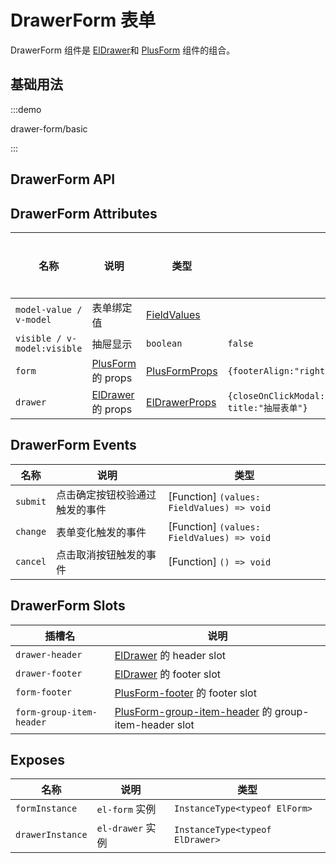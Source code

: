 # DrawerForm 表单

DrawerForm 组件是 [ElDrawer](https://element-plus.gitee.io/zh-CN/component/drawer.html)和 [PlusForm](/components/form.html) 组件的组合。

## 基础用法

:::demo

drawer-form/basic

:::

## DrawerForm API

## DrawerForm Attributes

| 名称                        | 说明                                                                           | 类型                                                                                         | 默认值                                                                 | 是否必须 |
| --------------------------- | ------------------------------------------------------------------------------ | -------------------------------------------------------------------------------------------- | ---------------------------------------------------------------------- | -------- |
| `model-value / v-model`     | 表单绑定值                                                                     | [FieldValues](/components/type.html#fieldvalues)                                             |                                                                        | 否       |
| `visible / v-model:visible` | 抽屉显示                                                                       | `boolean`                                                                                    | `false`                                                                | 否       |
| `form`                      | [PlusForm](/components/form.html) 的 props                                     | [PlusFormProps](/components/form.html#form-attributes)                                       | `{footerAlign:"right"}`                                                | 否       |
| `drawer`                    | [ElDrawer](https://element-plus.gitee.io/zh-CN/component/drawer.html) 的 props | [ElDrawerProps](https://element-plus.gitee.io/zh-CN/component/drawer.html#drawer-attributes) | `{closeOnClickModal:false,closeOnPressEscape:false, title:"抽屉表单"}` | 否       |

## DrawerForm Events

| 名称     | 说明                           | 类型                                       |
| -------- | ------------------------------ | ------------------------------------------ |
| `submit` | 点击确定按钮校验通过触发的事件 | [Function] `(values: FieldValues) => void` |
| `change` | 表单变化触发的事件             | [Function] `(values: FieldValues) => void` |
| `cancel` | 点击取消按钮触发的事件         | [Function] `() => void`                    |

## DrawerForm Slots

| 插槽名                   | 说明                                                                                      |
| ------------------------ | ----------------------------------------------------------------------------------------- |
| `drawer-header`          | [ElDrawer](https://element-plus.gitee.io/zh-CN/component/drawer.html#插槽) 的 header slot |
| `drawer-footer`          | [ElDrawer](https://element-plus.gitee.io/zh-CN/component/drawer.html#插槽) 的 footer slot |
| `form-footer`            | [PlusForm-footer](/components/form.html#form-slots) 的 footer slot                        |
| `form-group-item-header` | [PlusForm-group-item-header](/components/form.html#form-slots) 的 group-item-header slot  |

## Exposes

| 名称             | 说明             | 类型                            |
| ---------------- | ---------------- | ------------------------------- |
| `formInstance`   | `el-form` 实例   | `InstanceType<typeof ElForm>`   |
| `drawerInstance` | `el-drawer` 实例 | `InstanceType<typeof ElDrawer>` |

